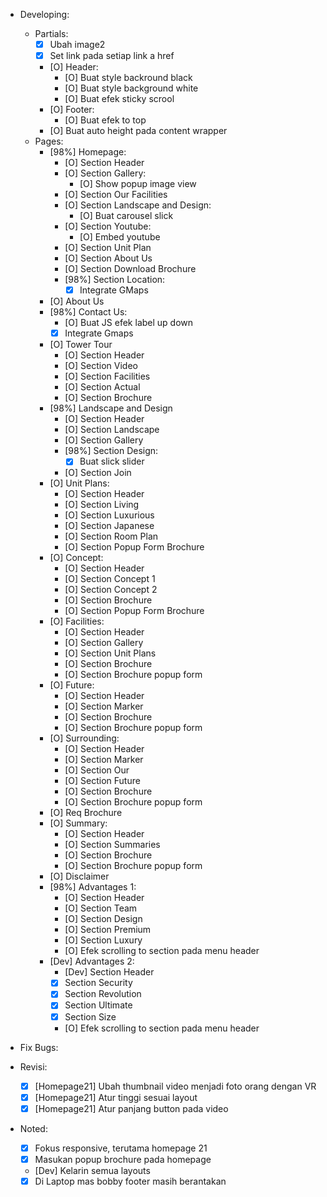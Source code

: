 - Developing:
  - Partials:
    - [X] Ubah image2
    - [X] Set link pada setiap link a href
    - [O] Header:
      - [O] Buat style backround black
      - [O] Buat style background white
      - [O] Buat efek sticky scrool
    - [O] Footer:
      - [O] Buat efek to top
    - [O] Buat auto height pada content wrapper
  - Pages:
    - [98%] Homepage:
      - [O] Section Header
      - [O] Section Gallery:
        - [O] Show popup image view
      - [O] Section Our Facilities
      - [O] Section Landscape and Design:
        - [O] Buat carousel slick
      - [O] Section Youtube:
        - [O] Embed youtube
      - [O] Section Unit Plan
      - [O] Section About Us
      - [O] Section Download Brochure
      - [98%] Section Location:
        - [X] Integrate GMaps
    - [O] About Us
    - [98%] Contact Us:
      - [O] Buat JS efek label up down
      - [X] Integrate Gmaps
    - [O] Tower Tour
      - [O] Section Header
      - [O] Section Video
      - [O] Section Facilities
      - [O] Section Actual
      - [O] Section Brochure
    - [98%] Landscape and Design
      - [O] Section Header
      - [O] Section Landscape
      - [O] Section Gallery
      - [98%] Section Design:
        - [X] Buat slick slider
      - [O] Section Join
    - [O] Unit Plans:
      - [O] Section Header
      - [O] Section Living
      - [O] Section Luxurious
      - [O] Section Japanese
      - [O] Section Room Plan
      - [O] Section Popup Form Brochure
    - [O] Concept:
      - [O] Section Header
      - [O] Section Concept 1
      - [O] Section Concept 2
      - [O] Section Brochure
      - [O] Section Popup Form Brochure
    - [O] Facilities:
       - [O] Section Header
       - [O] Section Gallery
       - [O] Section Unit Plans
       - [O] Section Brochure
       - [O] Section Brochure popup form
    - [O] Future:
      - [O] Section Header
      - [O] Section Marker
      - [O] Section Brochure
      - [O] Section Brochure popup form
    - [O] Surrounding:
      - [O] Section Header
      - [O] Section Marker
      - [O] Section Our
      - [O] Section Future
      - [O] Section Brochure
      - [O] Section Brochure popup form
    - [O] Req Brochure
    - [O] Summary:
      - [O] Section Header
      - [O] Section Summaries
      - [O] Section Brochure
      - [O] Section Brochure popup form
    - [O] Disclaimer
    - [98%] Advantages 1:
      - [O] Section Header
      - [O] Section Team
      - [O] Section Design
      - [O] Section Premium
      - [O] Section Luxury
      - [O] Efek scrolling to section pada menu header
    - [Dev] Advantages 2:
      - [Dev] Section Header
      - [X] Section Security
      - [X] Section Revolution
      - [X] Section Ultimate
      - [X] Section Size
      - [O] Efek scrolling to section pada menu header

- Fix Bugs:

- Revisi:
  - [X] [Homepage21] Ubah thumbnail video menjadi foto orang dengan VR
  - [X] [Homepage21] Atur tinggi sesuai layout
  - [X] [Homepage21] Atur panjang button pada video

- Noted:
  - [X] Fokus responsive, terutama homepage 21
  - [X] Masukan popup brochure pada homepage
  - [Dev] Kelarin semua layouts
  - [X] Di Laptop mas bobby footer masih berantakan